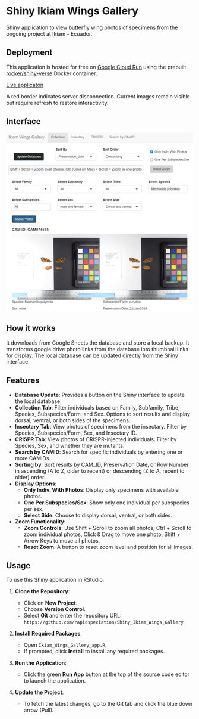 # Shiny Ikiam Wings Gallery

Shiny application to view butterfly wing photos of specimens from the ongoing project at Ikiam - Ecuador.

## Deployment

This application is hosted for free on [Google Cloud Run](https://console.cloud.google.com/run) using the prebuilt [rocker/shiny-verse](https://rocker-project.org/images/versioned/shiny.html) Docker container.

[Live applicaton](https://shiny-ikiam-wings-gallery-536988393948.us-central1.run.app)

A red border indicates server disconnection. Current images remain visible but require refresh to restore interactivity.

## Interface

![Shiny Ikiam Wings Gallery Interface](screenshots/interface-04-Oct-2024.png)

## How it works

It downloads from Google Sheets the database and store a local backup. It transforms google drive photo links from the database into thumbnail links for display. The local database can be updated directly from the Shiny interface.

## Features

- **Database Update**: Provides a button on the Shiny interface to update the local database. 
- **Collection Tab**: Filter individuals based on Family, Subfamily, Tribe, Species, Subspecies/Form, and Sex. Options to sort results and display dorsal, ventral, or both sides of the specimens.
- **Insectary Tab**: View photos of specimens from the insectary. Filter by Species, Subspecies/Form, Sex, and Insectary ID.
- **CRISPR Tab**: View photos of CRISPR-injected individuals. Filter by Species, Sex, and whether they are mutants.
- **Search by CAMID**: Search for specific individuals by entering one or more CAMIDs.
- **Sorting by**: Sort results by CAM_ID, Preservation Date, or Row Number in ascending (A to Z, older to recent) or descending (Z to A, recent to older) order.
- **Display Options**:
  - **Only Indiv. With Photos**: Display only specimens with available photos.
  - **One Per Subspecies/Sex**: Show only one individual per subspecies per sex.
  - **Select Side**: Choose to display dorsal, ventral, or both sides.
- **Zoom Functionality**:
  - **Zoom Controls**: Use Shift + Scroll to zoom all photos, Ctrl + Scroll to zoom individual photos, Click & Drag to move one photo, Shift + Arrow Keys to move all photos.
  - **Reset Zoom**: A button to reset zoom level and position for all images.

## Usage

To use this Shiny application in RStudio:

1. **Clone the Repository**:
   - Click on **New Project**.
   - Choose **Version Control**.
   - Select **Git** and enter the repository URL: `https://github.com/rapidspeciation/Shiny_Ikiam_Wings_Gallery`

2. **Install Required Packages**:
   - Open `Ikiam_Wings_Gallery_app.R`.
   - If prompted, click **Install** to install any required packages.

3. **Run the Application**:
   - Click the green **Run App** button at the top of the source code editor to launch the application.

4. **Update the Project**:
   - To fetch the latest changes, go to the Git tab and click the blue down arrow (Pull).